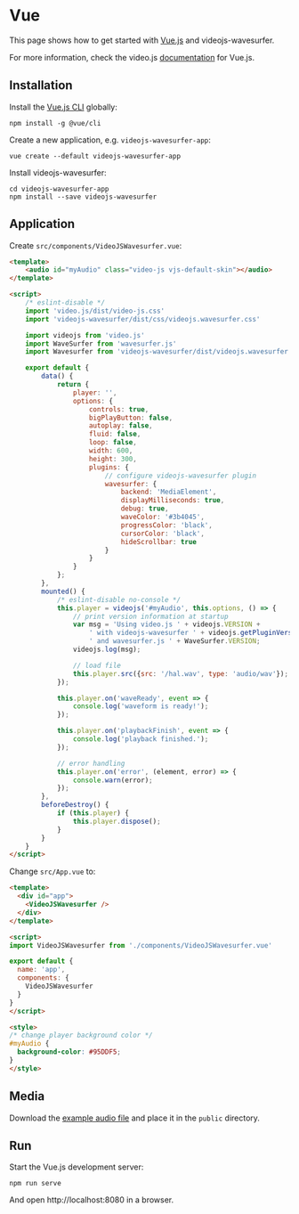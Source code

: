 # Vue

This page shows how to get started with [Vue.js](https://vuejs.org/) and videojs-wavesurfer.

For more information, check the video.js [documentation](https://github.com/videojs/video.js/blob/master/docs/guides/vue.md)
for Vue.js.

## Installation

Install the [Vue.js CLI](https://cli.vuejs.org/guide/) globally:

```console
npm install -g @vue/cli
```

Create a new application, e.g. `videojs-wavesurfer-app`:

```console
vue create --default videojs-wavesurfer-app
```

Install videojs-wavesurfer:

```console
cd videojs-wavesurfer-app
npm install --save videojs-wavesurfer
```

## Application

Create `src/components/VideoJSWavesurfer.vue`:

```html
<template>
    <audio id="myAudio" class="video-js vjs-default-skin"></audio>
</template>

<script>
    /* eslint-disable */
    import 'video.js/dist/video-js.css'
    import 'videojs-wavesurfer/dist/css/videojs.wavesurfer.css'

    import videojs from 'video.js'
    import WaveSurfer from 'wavesurfer.js'
    import Wavesurfer from 'videojs-wavesurfer/dist/videojs.wavesurfer.js'

    export default {
        data() {
            return {
                player: '',
                options: {
                    controls: true,
                    bigPlayButton: false,
                    autoplay: false,
                    fluid: false,
                    loop: false,
                    width: 600,
                    height: 300,
                    plugins: {
                        // configure videojs-wavesurfer plugin
                        wavesurfer: {
                            backend: 'MediaElement',
                            displayMilliseconds: true,
                            debug: true,
                            waveColor: '#3b4045',
                            progressColor: 'black',
                            cursorColor: 'black',
                            hideScrollbar: true
                        }
                    }
                }
            };
        },
        mounted() {
            /* eslint-disable no-console */
            this.player = videojs('#myAudio', this.options, () => {
                // print version information at startup
                var msg = 'Using video.js ' + videojs.VERSION +
                    ' with videojs-wavesurfer ' + videojs.getPluginVersion('wavesurfer') +
                    ' and wavesurfer.js ' + WaveSurfer.VERSION;
                videojs.log(msg);

                // load file
                this.player.src({src: '/hal.wav', type: 'audio/wav'});
            });

            this.player.on('waveReady', event => {
                console.log('waveform is ready!');
            });

            this.player.on('playbackFinish', event => {
                console.log('playback finished.');
            });

            // error handling
            this.player.on('error', (element, error) => {
                console.warn(error);
            });
        },
        beforeDestroy() { 
            if (this.player) {
                this.player.dispose();
            }
        }
    }
</script>
```

Change `src/App.vue` to:

```html
<template>
  <div id="app">
    <VideoJSWavesurfer />
  </div>
</template>

<script>
import VideoJSWavesurfer from './components/VideoJSWavesurfer.vue'

export default {
  name: 'app',
  components: {
    VideoJSWavesurfer
  }
}
</script>

<style>
/* change player background color */
#myAudio {
  background-color: #95DDF5;
}
</style>
```

## Media

Download the [example audio file](https://github.com/collab-project/videojs-wavesurfer/raw/master/examples/media/hal.wav)
and place it in the `public` directory.

## Run

Start the Vue.js development server:

```console
npm run serve
```

And open http://localhost:8080 in a browser.
